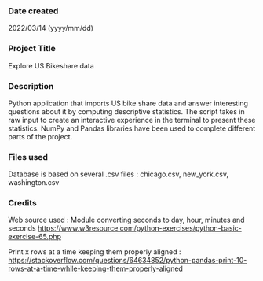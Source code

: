 ### Date created
2022/03/14 (yyyy/mm/dd)

### Project Title
Explore US Bikeshare data

### Description
Python application that imports US bike share data and answer interesting questions about it by computing descriptive statistics. The script takes in raw input to create an interactive experience in the terminal to present these statistics.
NumPy and Pandas libraries have been used to complete different parts of the project.

### Files used
Database is based on several .csv files :
chicago.csv, 
new_york.csv, 
washington.csv

### Credits
Web source used :
Module converting seconds to day, hour, minutes and seconds
https://www.w3resource.com/python-exercises/python-basic-exercise-65.php

Print x rows at a time keeping them properly aligned :
https://stackoverflow.com/questions/64634852/python-pandas-print-10-rows-at-a-time-while-keeping-them-properly-aligned

